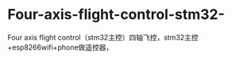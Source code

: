 # Four-axis-flight-control-stm32-
Four axis flight control（stm32主控）四轴飞控，stm32主控+esp8266wifi+phone做遥控器，
